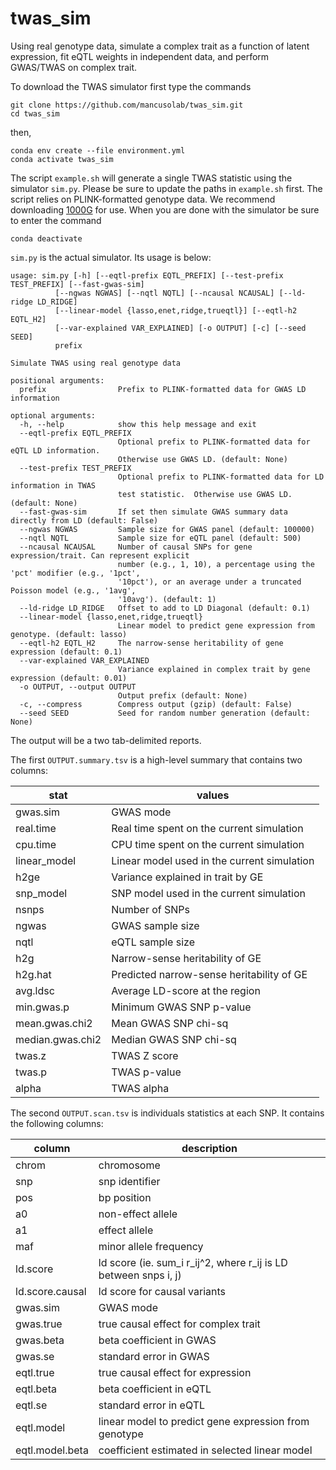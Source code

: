 # twas_sim
Using real genotype data, simulate a complex trait as a function of latent expression, fit eQTL weights in independent data, and perform GWAS/TWAS on complex trait.

To download the TWAS simulator first type the commands

    git clone https://github.com/mancusolab/twas_sim.git
    cd twas_sim

then,

    conda env create --file environment.yml
    conda activate twas_sim

The script `example.sh` will generate a single TWAS statistic using the simulator `sim.py`. Please be sure to update the paths in `example.sh` first. The script relies on PLINK-formatted genotype data. We recommend downloading [1000G](https://data.broadinstitute.org/alkesgroup/LDSCORE/1000G_Phase3_plinkfiles.tgz) for use. When you are done with the simulator be sure to enter the command

    conda deactivate

`sim.py` is the actual simulator. Its usage is below:

    usage: sim.py [-h] [--eqtl-prefix EQTL_PREFIX] [--test-prefix TEST_PREFIX] [--fast-gwas-sim]
              [--ngwas NGWAS] [--nqtl NQTL] [--ncausal NCAUSAL] [--ld-ridge LD_RIDGE]
              [--linear-model {lasso,enet,ridge,trueqtl}] [--eqtl-h2 EQTL_H2]
              [--var-explained VAR_EXPLAINED] [-o OUTPUT] [-c] [--seed SEED]
              prefix

    Simulate TWAS using real genotype data
    
    positional arguments:
      prefix                Prefix to PLINK-formatted data for GWAS LD information
    
    optional arguments:
      -h, --help            show this help message and exit
      --eqtl-prefix EQTL_PREFIX
                            Optional prefix to PLINK-formatted data for eQTL LD information.
                            Otherwise use GWAS LD. (default: None)
      --test-prefix TEST_PREFIX
                            Optional prefix to PLINK-formatted data for LD information in TWAS
                            test statistic.  Otherwise use GWAS LD. (default: None)
      --fast-gwas-sim       If set then simulate GWAS summary data directly from LD (default: False)
      --ngwas NGWAS         Sample size for GWAS panel (default: 100000)
      --nqtl NQTL           Sample size for eQTL panel (default: 500)
      --ncausal NCAUSAL     Number of causal SNPs for gene expression/trait. Can represent explicit
                            number (e.g., 1, 10), a percentage using the 'pct' modifier (e.g., '1pct',
                            '10pct'), or an average under a truncated Poisson model (e.g., '1avg',
                            '10avg'). (default: 1)
      --ld-ridge LD_RIDGE   Offset to add to LD Diagonal (default: 0.1)
      --linear-model {lasso,enet,ridge,trueqtl}
                            Linear model to predict gene expression from genotype. (default: lasso)
      --eqtl-h2 EQTL_H2     The narrow-sense heritability of gene expression (default: 0.1)
      --var-explained VAR_EXPLAINED
                            Variance explained in complex trait by gene expression (default: 0.01)
      -o OUTPUT, --output OUTPUT
                            Output prefix (default: None)
      -c, --compress        Compress output (gzip) (default: False)
      --seed SEED           Seed for random number generation (default: None)

The output will be a two tab-delimited reports.

The first `OUTPUT.summary.tsv` is a high-level summary that contains two columns:

| stat             | values |
| ------           | ------ |
| gwas.sim         | GWAS mode |
| real.time        | Real time spent on the current simulation |
| cpu.time         | CPU time spent on the current simulation |
| linear_model     | Linear model used in the current simulation |
| h2ge             | Variance explained in trait by GE |
| snp_model        | SNP model used in the current simulation |
| nsnps            | Number of SNPs |
| ngwas            | GWAS sample size |
| nqtl             | eQTL sample size  |
| h2g              | Narrow-sense heritability of GE |
| h2g.hat          | Predicted narrow-sense heritability of GE |
| avg.ldsc         | Average LD-score at the region |
| min.gwas.p       | Minimum GWAS SNP p-value |
| mean.gwas.chi2   | Mean GWAS SNP chi-sq |
| median.gwas.chi2 | Median GWAS SNP chi-sq |
| twas.z           | TWAS Z score |
| twas.p           | TWAS p-value |
| alpha            | TWAS alpha |

The second `OUTPUT.scan.tsv` is individuals statistics at each SNP. It contains the following columns:

| column              | description |
| ------              | ----------  |
| chrom               | chromosome  |
| snp                 | snp identifier |
| pos                 | bp position |
| a0                  | non-effect allele |
| a1                  | effect allele |
| maf                 | minor allele frequency |
| ld.score            | ld score (ie. sum_i r_ij^2, where r_ij is LD between snps i, j) |
| ld.score.causal     | ld score for causal variants |
| gwas.sim            | GWAS mode |
| gwas.true           | true causal effect for complex trait |
| gwas.beta           | beta coefficient in GWAS |
| gwas.se             | standard error in GWAS |
| eqtl.true           | true causal effect for expression |
| eqtl.beta           | beta coefficient in eQTL |
| eqtl.se             | standard error in eQTL |
| eqtl.model          | linear model to predict gene expression from genotype |
| eqtl.model.beta     | coefficient estimated in selected linear model |
